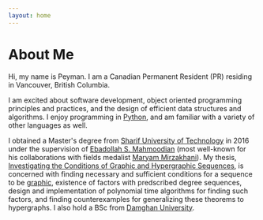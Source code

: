 ```yaml
---
layout: home
---
```


# About Me

Hi, my name is Peyman.
I am a Canadian Permanent Resident (PR) residing in Vancouver, British Columbia.

I am excited about software development, object oriented programming principles and practices, and the design of efficient data structures and algorithms.
I enjoy programming in [Python](https://en.wikipedia.org/wiki/Python), and am familiar with a variety of other languages as well.

I obtained a Master's degree from [Sharif University of Technology](https://en.wikipedia.org/wiki/Sharif_University_of_Technology) in 2016 under the supervision of [Ebadollah S. Mahmoodian](https://en.wikipedia.org/wiki/Ebadollah_S._Mahmoodian) (most well-known for his collaborations with fields medalist [Maryam Mirzakhani](https://en.wikipedia.org/wiki/Maryam_Mirzakhani)).
My thesis, [Investigating the Conditions of Graphic and Hypergraphic Sequences](http://repository.sharif.edu/resource/438918/investigating-the-conditions-of-graphic-and-hypergraphic-sequences), 
is concerned with finding necessary and sufficient conditions for a sequence to be [graphic](http://mathworld.wolfram.com/GraphicSequence.html), existence of factors with predscribed degree sequences, design and implementation of polynomial time algorithms for finding such factors, and finding counterexamples for generalizing these theorems to hypergraphs.
I also hold a BSc from [Damghan University](https://en.wikipedia.org/wiki/Damghan_University).
